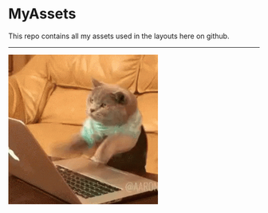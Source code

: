 # MyAssets

This repo contains all my assets used in the layouts here on github.

***
![cat](https://github.com/cinthiatengan/MyAssets/blob/main/img/catcoding.gif)



